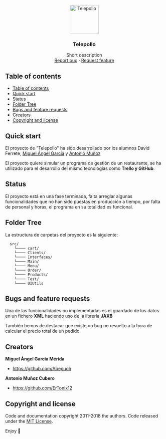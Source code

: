 <p align="center">
  <a href="https://github.com/ErTonix12/DAM_Restaurante">
    <img src="https://siles.es/wp-content/uploads/2020/06/CARTA-6-copia.jpg" alt="Telepollo" width=92 height=92>
  </a>

  <h3 align="center">Telepollo</h3>

  <p align="center">
    Short description
    <br>
    <a href="https://reponame/issues/new?template=bug.md">Report bug</a>
    ·
    <a href="https://reponame/issues/new?template=feature.md&labels=feature">Request feature</a>
  </p>
</p>


## Table of contents

- [Table of contents](#table-of-contents)
- [Quick start](#quick-start)
- [Status](#status)
- [Folder Tree](#folder-tree)
- [Bugs and feature requests](#bugs-and-feature-requests)
- [Creators](#creators)
- [Copyright and license](#copyright-and-license)


## Quick start

El proyecto de "Telepollo" ha sido desarrollado por los alumnos David Ferrete, <a href="https://github.com/Abepuoh">Miguel Ángel García</a> y <a href="https://github.com/ErTonix12">Antonio Muñoz</a>

El proyecto quiere simular un programa de gestión de un restaurante, se ha utilizado para el desarrollo del mismo tecnologías como **Trello y GitHub**.

## Status

El proyecto está en una fase terminada, falta arreglar algunas funcionalidades que no han sido puestas en producción a tiempo, por falta de personal y horas, el programa en su totalidad es funcional.

## Folder Tree

La estructura de carpetas del proyecto es la siguiente:

```text
  src/
    └──── cart/
    └──── Clients/
    └──── Interfaces/
    └──── Main/
    └──── Menu/
    └──── Order/
    └──── Products/
    └──── Test/
    └──── UIUtils
```

## Bugs and feature requests

Una de las funcionalidades no implementadas es el guardado de los datos en un fichero **XML** haciendo uso de la librería **JAXB** 

También hemos de destacar que existe un bug no resuelto a la hora de calcular el precio total de un pedido.

## Creators

**Miguel Ángel García Mérida**

- <https://github.com/Abepuoh>

**Antonio Muñoz Cubero**

- <https://github.com/ErTonix12>

## Copyright and license

Code and documentation copyright 2011-2018 the authors. Code released under the [MIT License](https://reponame/blob/master/LICENSE).

Enjoy :metal:
